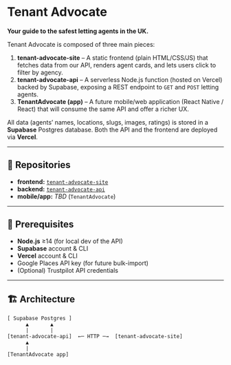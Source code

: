 # Tenant Advocate

**Your guide to the safest letting agents in the UK.**

Tenant Advocate is composed of three main pieces:

1. **tenant-advocate-site** – A static frontend (plain HTML/CSS/JS) that fetches data from our API, renders agent cards, and lets users click to filter by agency.  
2. **tenant-advocate-api** – A serverless Node.js function (hosted on Vercel) backed by Supabase, exposing a REST endpoint to `GET` and `POST` letting agents.  
3. **TenantAdvocate (app)** – A future mobile/web application (React Native / React) that will consume the same API and offer a richer UX.

All data (agents’ names, locations, slugs, images, ratings) is stored in a **Supabase** Postgres database. Both the API and the frontend are deployed via **Vercel**.

---

## 📁 Repositories

- **frontend:** [`tenant-advocate-site`](https://github.com/EliteArtists/tenant-advocate-site)  
- **backend:** [`tenant-advocate-api`](https://github.com/EliteArtists/tenant-advocate-api)  
- **mobile/app:** _TBD_ (`TenantAdvocate`)

---

## 🔧 Prerequisites

- **Node.js** ≥14 (for local dev of the API)  
- **Supabase** account & CLI  
- **Vercel** account & CLI  
- Google Places API key (for future bulk-import)  
- (Optional) Trustpilot API credentials

---

## 🏗️ Architecture

```text
[ Supabase Postgres ]
      ▲       ▲
      |       |
[tenant-advocate-api]  ←─ HTTP ─→  [tenant-advocate-site]
      ▲
      |
[TenantAdvocate app]
